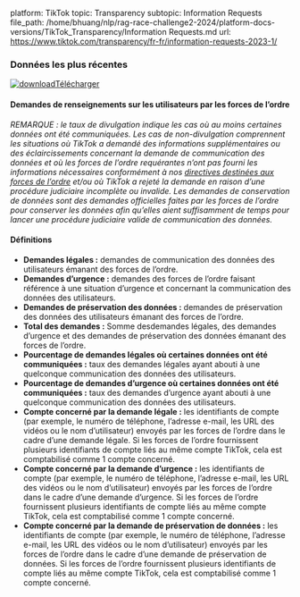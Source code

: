 platform: TikTok
topic: Transparency
subtopic: Information Requests
file_path: /home/bhuang/nlp/rag-race-challenge2-2024/platform-docs-versions/TikTok_Transparency/Information Requests.md
url: https://www.tiktok.com/transparency/fr-fr/information-requests-2023-1/


### **Données les plus récentes**

[![download](https://sf16-website-login.neutral.ttwstatic.com/obj/tiktok_web_login_static/websites/static/images/icon-download-c0614844c2e22b8aede8367a66bcdae1.svg)Télécharger](https://sf16-va.tiktokcdn.com/obj/eden-va2/uhsllrta/H1%20%2723%20LIGR/law/2023H1_raw_data_law_French.csv)

#### **Demandes de renseignements sur les utilisateurs par les forces de l’ordre**

_REMARQUE : le taux de divulgation indique les cas où au moins certaines données ont été communiquées. Les cas de non-divulgation comprennent les situations où TikTok a demandé des informations supplémentaires ou des éclaircissements concernant la demande de communication des données et où les forces de l’ordre requérantes n’ont pas fourni les informations nécessaires conformément à nos [directives destinées aux forces de l’ordre](https://www.tiktok.com/legal/law-enforcement?lang=en) et/ou où TikTok a rejeté la demande en raison d’une procédure judiciaire incomplète ou invalide. Les demandes de conservation de données sont des demandes officielles faites par les forces de l’ordre pour conserver les données afin qu’elles aient suffisamment de temps pour lancer une procédure judiciaire valide de communication des données._

#### **Définitions**

* **Demandes légales :** demandes de communication des données des utilisateurs émanant des forces de l’ordre.
* **Demandes d’urgence :** demandes des forces de l’ordre faisant référence à une situation d’urgence et concernant la communication des données des utilisateurs.
* **Demandes de préservation des données :** demandes de préservation des données des utilisateurs émanant des forces de l’ordre.
* **Total des demandes :** Somme desdemandes légales, des demandes d’urgence et des demandes de préservation des données émanant des forces de l’ordre.
* **Pourcentage de demandes légales où certaines données ont été communiquées :** taux des demandes légales ayant abouti à une quelconque communication des données des utilisateurs.
* **Pourcentage de demandes d’urgence où certaines données ont été communiquées :** taux des demandes d’urgence ayant abouti à une quelconque communication des données des utilisateurs.
* **Compte concerné par la demande légale :** les identifiants de compte (par exemple, le numéro de téléphone, l’adresse e-mail, les URL des vidéos ou le nom d’utilisateur) envoyés par les forces de l’ordre dans le cadre d’une demande légale. Si les forces de l’ordre fournissent plusieurs identifiants de compte liés au même compte TikTok, cela est comptabilisé comme 1 compte concerné.
* **Compte concerné par la demande d’urgence :** les identifiants de compte (par exemple, le numéro de téléphone, l’adresse e-mail, les URL des vidéos ou le nom d’utilisateur) envoyés par les forces de l’ordre dans le cadre d’une demande d’urgence. Si les forces de l’ordre fournissent plusieurs identifiants de compte liés au même compte TikTok, cela est comptabilisé comme 1 compte concerné.
* **Compte concerné par la demande de préservation de données :** les identifiants de compte (par exemple, le numéro de téléphone, l’adresse e-mail, les URL des vidéos ou le nom d’utilisateur) envoyés par les forces de l’ordre dans le cadre d’une demande de préservation de données. Si les forces de l’ordre fournissent plusieurs identifiants de compte liés au même compte TikTok, cela est comptabilisé comme 1 compte concerné.